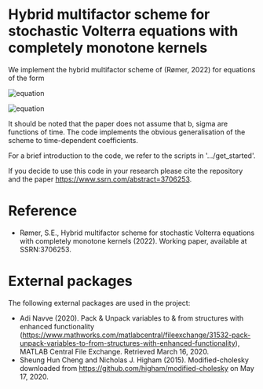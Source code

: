 # Hybrid multifactor scheme for stochastic Volterra equations with completely monotone kernels
We implement the hybrid multifactor scheme of (Rømer, 2022) for equations of the form

![equation](https://latex.codecogs.com/svg.image?X_t%26space%3B%3D%26space%3Bg_0%28t%29%26space%3B%26plus%3B%26space%3B%5Cint_0%5Et%26space%3BK%28t-s%29b%28s%2CX_s%29ds%26space%3B%26plus%3B%26space%3B%5Cint_0%5Et%26space%3BK%28t-s%29%5Csigma%28s%2CX_s%29dW_s%2C%26space%3B%5Cphantom%7Bxxx%7D%26space%3Bt%26space%3B%5Cgeq%26space%3B0%2C)

![equation](https://latex.codecogs.com/svg.image?%5Ctext%7Bwhere%26space%3B%7Dg_0%3A%5Cmathbb%7BR%7D_%26plus%3B%26space%3B%5Crightarrow%26space%3B%5Cmathbb%7BR%7D%2C%26space%3B%5Cphantom%7Bx%7D%26space%3Bb%2C%26space%3B%5Csigma%3A%26space%3B%5Cmathbb%7BR%7D_%26plus%3B%26space%3B%5Ctimes%26space%3B%5Cmathbb%7BR%7D%26space%3B%5Crightarrow%26space%3B%5Cmathbb%7BR%7D%26space%3B%5Ctext%7B%26space%3Bare%26space%3Bfunctions%26space%3Band%26space%3B%7D%26space%3BK%26space%3B%5Cin%26space%3BL%5E2_%7B%5Ctext%7Bloc%7D%7D%28%5Cmathbb%7BR%7D_%26plus%3B%2C%5Cmathbb%7BR%7D%29%26space%3B%5Ctext%7B%26space%3Bis%26space%3Bcompletely%26space%3Bmonotone.%7D)

It should be noted that the paper does not assume that b, sigma are functions of time. The code implements the obvious generalisation of the scheme to time-dependent coefficients.

For a brief introduction to the code, we refer to the scripts in '.../get_started'.

If you decide to use this code in your research please cite the repository and the paper https://www.ssrn.com/abstract=3706253.

# Reference
- Rømer, S.E., Hybrid multifactor scheme for stochastic Volterra equations with completely monotone kernels (2022). Working paper, available at SSRN:3706253.

# External packages
The following external packages are used in the project:
- Adi Navve (2020). Pack & Unpack variables to & from structures with enhanced functionality (https://www.mathworks.com/matlabcentral/fileexchange/31532-pack-unpack-variables-to-from-structures-with-enhanced-functionality), MATLAB Central File Exchange. Retrieved March 16, 2020.
- Sheung Hun Cheng and Nicholas J. Higham (2015). Modified-cholesky downloaded from https://github.com/higham/modified-cholesky on May 17, 2020.
